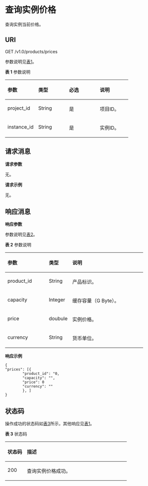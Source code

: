 # 查询实例价格<a name="ZH-CN_TOPIC_0141931512"></a>

查询实例当前价格。

## **URI**<a name="section678380145219"></a>

GET /v1.0/products/prices

参数说明见[表1](#table8593726183514)。

**表 1**  参数说明

<a name="table8593726183514"></a>
<table><thead align="left"><tr id="row1759392653515"><th class="cellrowborder" valign="top" width="25%" id="mcps1.2.5.1.1"><p id="p65922269352"><a name="p65922269352"></a><a name="p65922269352"></a>参数</p>
</th>
<th class="cellrowborder" valign="top" width="25%" id="mcps1.2.5.1.2"><p id="p10592172653513"><a name="p10592172653513"></a><a name="p10592172653513"></a>类型</p>
</th>
<th class="cellrowborder" valign="top" width="25%" id="mcps1.2.5.1.3"><p id="p35931926163513"><a name="p35931926163513"></a><a name="p35931926163513"></a>必选</p>
</th>
<th class="cellrowborder" valign="top" width="25%" id="mcps1.2.5.1.4"><p id="p1259392633512"><a name="p1259392633512"></a><a name="p1259392633512"></a>说明</p>
</th>
</tr>
</thead>
<tbody><tr id="row1593202653513"><td class="cellrowborder" valign="top" width="25%" headers="mcps1.2.5.1.1 "><p id="p959392614353"><a name="p959392614353"></a><a name="p959392614353"></a>project_id</p>
</td>
<td class="cellrowborder" valign="top" width="25%" headers="mcps1.2.5.1.2 "><p id="p6593126103516"><a name="p6593126103516"></a><a name="p6593126103516"></a>String</p>
</td>
<td class="cellrowborder" valign="top" width="25%" headers="mcps1.2.5.1.3 "><p id="p1759342693511"><a name="p1759342693511"></a><a name="p1759342693511"></a>是</p>
</td>
<td class="cellrowborder" valign="top" width="25%" headers="mcps1.2.5.1.4 "><p id="p1359302623515"><a name="p1359302623515"></a><a name="p1359302623515"></a>项目ID。</p>
</td>
</tr>
<tr id="row153716198183"><td class="cellrowborder" valign="top" width="25%" headers="mcps1.2.5.1.1 "><p id="p8386198181"><a name="p8386198181"></a><a name="p8386198181"></a>instance_id</p>
</td>
<td class="cellrowborder" valign="top" width="25%" headers="mcps1.2.5.1.2 "><p id="p1982358181818"><a name="p1982358181818"></a><a name="p1982358181818"></a>String</p>
</td>
<td class="cellrowborder" valign="top" width="25%" headers="mcps1.2.5.1.3 "><p id="p58445816184"><a name="p58445816184"></a><a name="p58445816184"></a>是</p>
</td>
<td class="cellrowborder" valign="top" width="25%" headers="mcps1.2.5.1.4 "><p id="p4381819151818"><a name="p4381819151818"></a><a name="p4381819151818"></a>实例ID。</p>
</td>
</tr>
</tbody>
</table>

## **请求消息**<a name="section525620116529"></a>

**请求参数**

无。

**请求示例**

无。

## **响应消息**<a name="section1076710320527"></a>

**响应参数**

参数说明见[表2](#table7914256164)。

**表 2**  参数说明

<a name="table7914256164"></a>
<table><thead align="left"><tr id="row6914195611613"><th class="cellrowborder" valign="top" width="30%" id="mcps1.2.4.1.1"><p id="p1191417569612"><a name="p1191417569612"></a><a name="p1191417569612"></a>参数</p>
</th>
<th class="cellrowborder" valign="top" width="17%" id="mcps1.2.4.1.2"><p id="p1191415613619"><a name="p1191415613619"></a><a name="p1191415613619"></a>类型</p>
</th>
<th class="cellrowborder" valign="top" width="53%" id="mcps1.2.4.1.3"><p id="p691414560620"><a name="p691414560620"></a><a name="p691414560620"></a>说明</p>
</th>
</tr>
</thead>
<tbody><tr id="row1491513561461"><td class="cellrowborder" valign="top" width="30%" headers="mcps1.2.4.1.1 "><p id="p13908162204312"><a name="p13908162204312"></a><a name="p13908162204312"></a>product_id</p>
</td>
<td class="cellrowborder" valign="top" width="17%" headers="mcps1.2.4.1.2 "><p id="p49561935102419"><a name="p49561935102419"></a><a name="p49561935102419"></a>String</p>
</td>
<td class="cellrowborder" valign="top" width="53%" headers="mcps1.2.4.1.3 "><p id="p349018538430"><a name="p349018538430"></a><a name="p349018538430"></a>产品标识。</p>
</td>
</tr>
<tr id="row19698149103520"><td class="cellrowborder" valign="top" width="30%" headers="mcps1.2.4.1.1 "><p id="p10908162220432"><a name="p10908162220432"></a><a name="p10908162220432"></a>capacity</p>
</td>
<td class="cellrowborder" valign="top" width="17%" headers="mcps1.2.4.1.2 "><p id="p2039520135468"><a name="p2039520135468"></a><a name="p2039520135468"></a>Integer</p>
</td>
<td class="cellrowborder" valign="top" width="53%" headers="mcps1.2.4.1.3 "><p id="p173951613134620"><a name="p173951613134620"></a><a name="p173951613134620"></a>缓存容量（G Byte）。</p>
</td>
</tr>
<tr id="row1191516561968"><td class="cellrowborder" valign="top" width="30%" headers="mcps1.2.4.1.1 "><p id="p2907822134312"><a name="p2907822134312"></a><a name="p2907822134312"></a>price</p>
</td>
<td class="cellrowborder" valign="top" width="17%" headers="mcps1.2.4.1.2 "><p id="p81811311975"><a name="p81811311975"></a><a name="p81811311975"></a>doubule</p>
</td>
<td class="cellrowborder" valign="top" width="53%" headers="mcps1.2.4.1.3 "><p id="p018110312712"><a name="p018110312712"></a><a name="p018110312712"></a>实例价格。</p>
</td>
</tr>
<tr id="row59151956264"><td class="cellrowborder" valign="top" width="30%" headers="mcps1.2.4.1.1 "><p id="p39061822154315"><a name="p39061822154315"></a><a name="p39061822154315"></a>currency</p>
</td>
<td class="cellrowborder" valign="top" width="17%" headers="mcps1.2.4.1.2 "><p id="p818213314719"><a name="p818213314719"></a><a name="p818213314719"></a>String</p>
</td>
<td class="cellrowborder" valign="top" width="53%" headers="mcps1.2.4.1.3 "><p id="p12182331877"><a name="p12182331877"></a><a name="p12182331877"></a>货币单位。</p>
</td>
</tr>
</tbody>
</table>

**响应示例**

```
{
"prices": [{
		"product_id": "0,
		"capacity": "",
		"price": 0
		"currency": ""
		}, ]
}
```

## **状态码**<a name="section143993303124"></a>

操作成功的状态码如[表3](#table63992308123)所示，其他响应见[表1](状态码.md#table5210141351517)。

**表 3**  状态码

<a name="table63992308123"></a>
<table><thead align="left"><tr id="row1400230201218"><th class="cellrowborder" valign="top" width="15.98%" id="mcps1.2.3.1.1"><p id="p14009308126"><a name="p14009308126"></a><a name="p14009308126"></a>状态码</p>
</th>
<th class="cellrowborder" valign="top" width="84.02%" id="mcps1.2.3.1.2"><p id="p13400203001219"><a name="p13400203001219"></a><a name="p13400203001219"></a>描述</p>
</th>
</tr>
</thead>
<tbody><tr id="row540016305125"><td class="cellrowborder" valign="top" width="15.98%" headers="mcps1.2.3.1.1 "><p id="p3400163015122"><a name="p3400163015122"></a><a name="p3400163015122"></a>200</p>
</td>
<td class="cellrowborder" valign="top" width="84.02%" headers="mcps1.2.3.1.2 "><p id="p24001308129"><a name="p24001308129"></a><a name="p24001308129"></a>查询实例价格成功。</p>
</td>
</tr>
</tbody>
</table>

